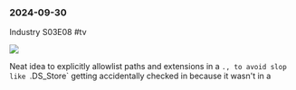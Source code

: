 ### 2024-09-30

Industry S03E08 #tv 

![](https://x.com/HSVSphere/status/1840515787389583658)

Neat idea to explicitly allowlist paths and extensions in a `., to avoid slop like `.DS_Store` getting accidentally checked in because it wasn't in a 